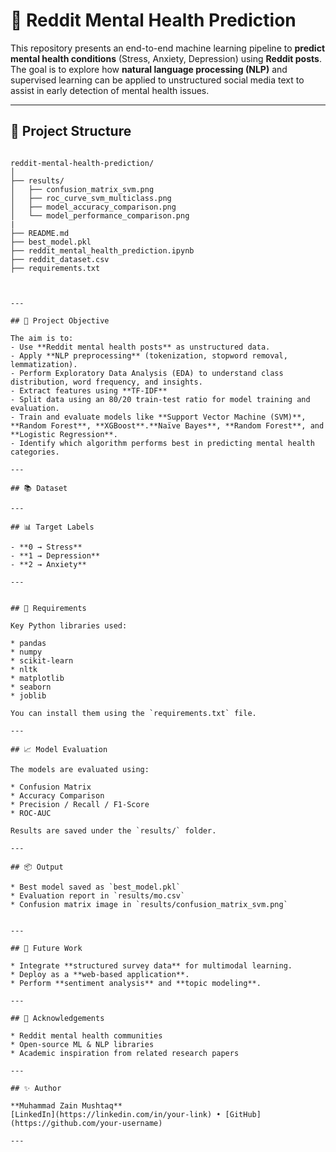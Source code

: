 
# 🧠 Reddit Mental Health Prediction

This repository presents an end-to-end machine learning pipeline to **predict mental health conditions** (Stress, Anxiety, Depression) using **Reddit posts**. The goal is to explore how **natural language processing (NLP)** and supervised learning can be applied to unstructured social media text to assist in early detection of mental health issues.

---

## 📁 Project Structure

```

reddit-mental-health-prediction/
│
├── results/
│   ├── confusion_matrix_svm.png
│   ├── roc_curve_svm_multiclass.png
│   ├── model_accuracy_comparison.png
│   └── model_performance_comparison.png
|
├── README.md
├── best_model.pkl
├── reddit_mental_health_prediction.ipynb
├── reddit_dataset.csv
├── requirements.txt



---

## 🎯 Project Objective

The aim is to:
- Use **Reddit mental health posts** as unstructured data.
- Apply **NLP preprocessing** (tokenization, stopword removal, lemmatization).
- Perform Exploratory Data Analysis (EDA) to understand class distribution, word frequency, and insights.
- Extract features using **TF-IDF**
- Split data using an 80/20 train-test ratio for model training and evaluation.
- Train and evaluate models like **Support Vector Machine (SVM)**, **Random Forest**, **XGBoost**.**Naïve Bayes**, **Random Forest**, and **Logistic Regression**.
- Identify which algorithm performs best in predicting mental health categories.

---

## 📚 Dataset

---

## 📊 Target Labels

- **0 → Stress**
- **1 → Depression**
- **2 → Anxiety**

---


## 📌 Requirements

Key Python libraries used:

* pandas
* numpy
* scikit-learn
* nltk
* matplotlib
* seaborn
* joblib

You can install them using the `requirements.txt` file.

---

## 📈 Model Evaluation

The models are evaluated using:

* Confusion Matrix
* Accuracy Comparison
* Precision / Recall / F1-Score
* ROC-AUC

Results are saved under the `results/` folder.

---

## 📦 Output

* Best model saved as `best_model.pkl`
* Evaluation report in `results/mo.csv`
* Confusion matrix image in `results/confusion_matrix_svm.png`


---

## 🚀 Future Work

* Integrate **structured survey data** for multimodal learning.
* Deploy as a **web-based application**.
* Perform **sentiment analysis** and **topic modeling**.

---

## 🙌 Acknowledgements

* Reddit mental health communities
* Open-source ML & NLP libraries
* Academic inspiration from related research papers

---

## ✨ Author

**Muhammad Zain Mushtaq**
[LinkedIn](https://linkedin.com/in/your-link) • [GitHub](https://github.com/your-username)

---

